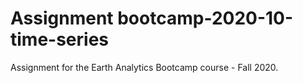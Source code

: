 # Assignment bootcamp-2020-10-time-series
Assignment for the Earth Analytics Bootcamp course - Fall 2020.
